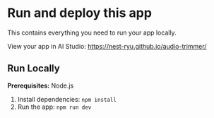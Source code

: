 
# Run and deploy this app

This contains everything you need to run your app locally.

View your app in AI Studio: 
https://nest-ryu.github.io/audio-trimmer/


## Run Locally

**Prerequisites:**  Node.js

1. Install dependencies:
   `npm install`
2. Run the app:
   `npm run dev`
